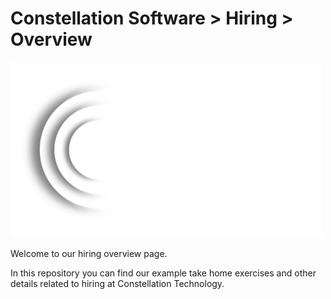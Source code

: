 # Constellation Software > Hiring > Overview

<img src="./images/cs-wide-logo-min.png" width="500em">



Welcome to our hiring overview page.

In this repository you can find our example take home exercises and other details related to hiring at Constellation Technology.
